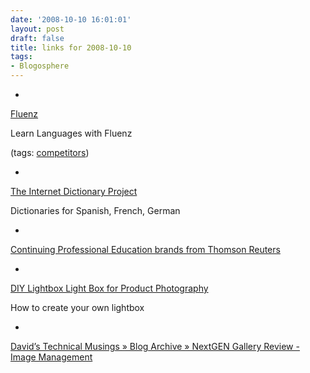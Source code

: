 ```yaml
---
date: '2008-10-10 16:01:01'
layout: post
draft: false
title: links for 2008-10-10
tags:
- Blogosphere
---
```


  * 
                

[Fluenz](http://www.fluenz.com/mobile/index.html)


                

Learn Languages with Fluenz


                

(tags: [competitors](http://delicious.com/ForkBender/competitors))


            
  * 
                

[The Internet Dictionary Project](http://www.ilovelanguages.com/IDP/IDPfiles.html)


                

Dictionaries for Spanish, French, German


                
            
  * 
                

[Continuing Professional Education brands from Thomson Reuters](http://trainingcpe.thomson.com/cpebrands/)


                
                
            
  * 
                

[DIY Lightbox Light Box for Product Photography](http://jyoseph.com/diy-light-box-for-product-photography/)


                

How to create your own lightbox


                
            
  * 
                

[David’s Technical Musings » Blog Archive » NextGEN Gallery Review - Image Management](http://dpotter.net/Technical/index.php/2008/03/04/nextgen-gallery-review-image-management/)


                
                
            
